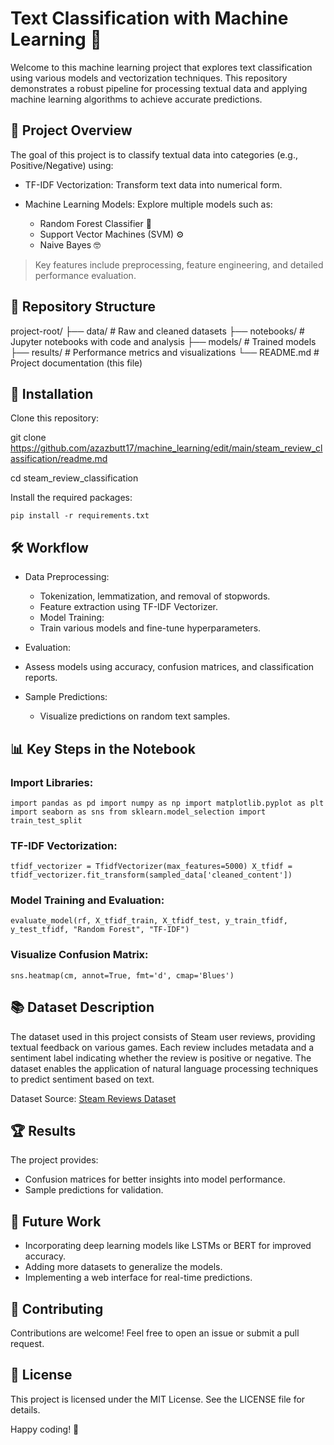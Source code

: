 # Text Classification with Machine Learning 🚀

Welcome to this machine learning project that explores text classification using various models and vectorization techniques. This repository demonstrates a robust pipeline for processing textual data and applying machine learning algorithms to achieve accurate predictions.

## 📝 Project Overview

The goal of this project is to classify textual data into categories (e.g., Positive/Negative) using:

- TF-IDF Vectorization: Transform text data into numerical form.

- Machine Learning Models: Explore multiple models such as:
    - Random Forest Classifier 🌲
    - Support Vector Machines (SVM) ⚙️
    - Naive Bayes 🤓

> Key features include preprocessing, feature engineering, and detailed performance evaluation.

## 📂 Repository Structure

project-root/
├── data/                   # Raw and cleaned datasets
├── notebooks/              # Jupyter notebooks with code and analysis
├── models/                 # Trained models
├── results/                # Performance metrics and visualizations
└── README.md               # Project documentation (this file)

## 🔧 Installation

Clone this repository:

git clone https://github.com/azazbutt17/machine_learning/edit/main/steam_review_classification/readme.md

cd steam_review_classification

Install the required packages:

`pip install -r requirements.txt`

## 🛠️ Workflow

- Data Preprocessing:
  - Tokenization, lemmatization, and removal of stopwords.
  - Feature extraction using TF-IDF Vectorizer.
  - Model Training:
  - Train various models and fine-tune hyperparameters.

- Evaluation:
-   Assess models using accuracy, confusion matrices, and classification reports.

- Sample Predictions:
  - Visualize predictions on random text samples.

## 📊 Key Steps in the Notebook

### Import Libraries:

`import pandas as pd
import numpy as np
import matplotlib.pyplot as plt
import seaborn as sns
from sklearn.model_selection import train_test_split`

### TF-IDF Vectorization:

`tfidf_vectorizer = TfidfVectorizer(max_features=5000)
X_tfidf = tfidf_vectorizer.fit_transform(sampled_data['cleaned_content'])`

### Model Training and Evaluation:

`evaluate_model(rf, X_tfidf_train, X_tfidf_test, y_train_tfidf, y_test_tfidf, "Random Forest", "TF-IDF")`

### Visualize Confusion Matrix:

`sns.heatmap(cm, annot=True, fmt='d', cmap='Blues')`

## 📚 Dataset Description

The dataset used in this project consists of Steam user reviews, providing textual feedback on various games. Each review includes metadata and a sentiment label indicating whether the review is positive or negative. The dataset enables the application of natural language processing techniques to predict sentiment based on text.

Dataset Source: <a href="https://www.kaggle.com/datasets/filipkin/steam-reviews">Steam Reviews Dataset</a>

## 🏆 Results

The project provides:

- Confusion matrices for better insights into model performance.
- Sample predictions for validation.

## 🌟 Future Work

- Incorporating deep learning models like LSTMs or BERT for improved accuracy.
- Adding more datasets to generalize the models.
- Implementing a web interface for real-time predictions.

## 🤝 Contributing

Contributions are welcome! Feel free to open an issue or submit a pull request.

## 📜 License

This project is licensed under the MIT License. See the LICENSE file for details.

Happy coding! 🎉
